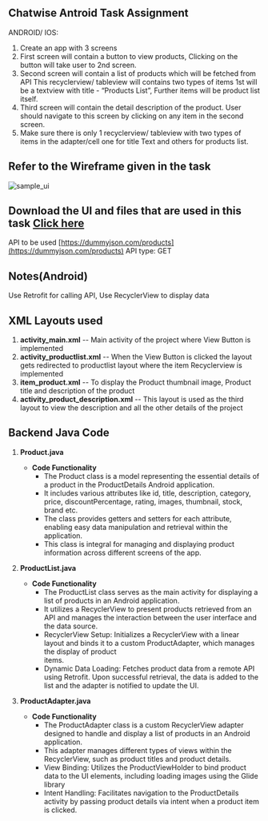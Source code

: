 ## Chatwise Antroid Task Assignment

ANDROID/ IOS:
1) Create an app with 3 screens 
2) First screen will contain a button to view products, Clicking on the button will take user to 2nd screen. 
3) Second screen will contain a list of products which will be fetched from API This recyclerview/ tableview will contains two types of items 1st will be a textview with title - “Products List”,
   Further items will be product list itself.
4) Third screen will contain the detail description of the product. User should navigate to this screen by clicking on any item in the second screen.
5) Make sure there is only 1 recyclerview/ tableview with two types of items in the adapter/cell one for title Text and others for products list. 

## Refer to the Wireframe given in the task
![sample_ui](https://github.com/user-attachments/assets/8df5efbc-0739-4fd7-ba1a-4f0cea4ca431)

## Download the UI and files that are used in this task [Click here](https://drive.google.com/drive/folders/1aGS8Pa6D1tZ3p530wujpPtO6IYDv4By0?usp=drive_link)

API to be used [https://dummyjson.com/products](https://dummyjson.com/products)
API type: GET 

## Notes(Android) 
Use Retrofit for calling API, Use RecyclerView to display data 

## XML Layouts used
1) **activity_main.xml** -- Main activity of the project where  View Button is implemented
2) **activity_productlist.xml** -- When the View Button is clicked the layout gets redirected to productlist layout where the item Recyclerview is implemented
3) **item_product.xml** -- To display the Product thumbnail image, Product title and description of the product
4) **activity_product_description.xml** -- This layout is used as the third layout to view the description and all the other details of the project

## Backend Java Code
1) **Product.java**
      - **Code Functionality**
           - The Product class is a model representing the essential details of a product in the ProductDetails Android application.
           - It includes various attributes like  id, title, description, category, price, discountPercentage, rating, images, thumbnail, stock, brand etc.
           - The class provides getters and setters for each attribute, enabling easy data manipulation and retrieval within the application.
           - This class is integral for managing and displaying product information across different screens of the app.

2) **ProductList.java**
      - **Code Functionality**
           - The ProductList class serves as the main activity for displaying a list of products in an Android application.
           - It utilizes a RecyclerView to present products retrieved from an API and manages the interaction between the user interface and the data source.
           - RecyclerView Setup: Initializes a RecyclerView with a linear layout and binds it to a custom ProductAdapter, which manages the display of product    
             items.
           - Dynamic Data Loading: Fetches product data from a remote API using Retrofit. Upon successful retrieval, the data is added to the list and the adapter               is notified to update the UI.

3) **ProductAdapter.java**
      - **Code Functionality**
           - The ProductAdapter class is a custom RecyclerView adapter designed to handle and display a list of products in an Android application.
           - This adapter manages different types of views within the RecyclerView, such as product titles and product details.
           - View Binding: Utilizes the ProductViewHolder to bind product data to the UI elements, including loading images using the Glide library
           - Intent Handling: Facilitates navigation to the ProductDetails activity by passing product details via intent when a product item is clicked.
           
   
   
   
   
